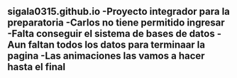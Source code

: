sigala0315.github.io
-Proyecto integrador para la preparatoria
-Carlos no tiene permitido ingresar
-Falta conseguir el sistema de bases de datos 
-Aun faltan todos los datos para terminaar la pagina
-Las animaciones las vamos a hacer hasta el final
-


